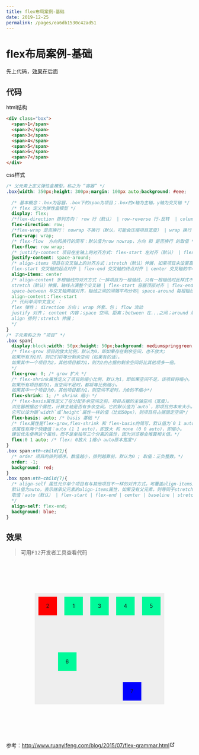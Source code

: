 ```yaml
---
title: flex布局案例-基础
date: 2019-12-25
permalink: /pages/ea6db1530c42ad51
---
```

# flex布局案例-基础

先上代码，[效果](#效果)在后面

## 代码

html结构
```html
<div class="box">
  <span>1</span>
  <span>2</span>
  <span>3</span>
  <span>4</span>
  <span>5</span>
  <span>6</span>
  <span>7</span>
</div>
```
css样式
```css
/* 父元素上定义弹性盒模型，称之为 “容器” */
.box{width: 350px;height: 300px;margin: 100px auto;background: #eee;
  
  /* 基本概念：.box为容器，.box下的span为项目；.box的x轴为主轴，y轴为交叉轴 */
  /* flex 定义为弹性盒模型 */
  display: flex;
  /*flex-direction 排列方向： row 行（默认） | row-reverse 行-反转  | column 列 | column-reverse 列-反转 */
  flex-direction: row; 
  /*flex-wrap 是否换行： nowrap 不换行（默认，可能会压缩项目宽度） | wrap 换行 | wrap-reverse 换行-反转，第一行在下方 */
  flex-wrap: wrap;
  /* flex-flow  方向和换行的简写：默认值为row nowrap，方向 和 是否换行 的取值 */
  flex-flow: row wrap;
  /* justify-content 项目在主轴上的对齐方式: flex-start 左对齐（默认） | flex-end 右对齐 | center 居中 | space-between 两端对齐 | space-around 项目两侧的间隔相等*/
  justify-content: space-around;
  /* align-items 项目在交叉轴上的对齐方式：stretch（默认）伸展，如果项目未设置高度或设为auto，将占满整个容器的高度 | 
  flex-start 交叉轴的起点对齐 | flex-end 交叉轴的终点对齐 | center 交叉轴的中心点对齐 | baseline 项目的第一行文字的基线对齐（适用于每个项目高度不一致，以项目中的文字为基准对齐） */
  align-items: center
  /* align-content 多根轴线的对齐方式（一排项目为一根轴线，只有一根轴线时此样式不起作用）: 
  stretch（默认）伸展，轴线占满整个交叉轴 | flex-start 容器顶部对齐 | flex-end 容器底部对齐 | center 与交叉轴的中点对齐 |
  space-between 与交叉轴两端对齐，轴线之间的间隔平均分布| space-around 每根轴线两侧的间隔都相等*/
  align-content：flex-start
  /* 代码单词中文含义 ：
  flex 弹性； direction 方向； wrap 外套、包； flow 流动
  justify 对齐； content 内容；space 空间、距离；between 在...之间；around 周围的
  align 排列；stretch 伸展；
  */
}
/* 子元素称之为 “项目” */
.box span{
  display:block;width: 50px;height: 50px;background: mediumspringgreen;margin: 10px;text-align: center;line-height: 50px;
  /* flex-grow 项目的放大比例，默认为0，即如果存在剩余空间，也不放大;
  如果所有为1时，则它们将等分剩余空间（如果有的话）。
  如果其中一个项目为2，其他项目都为1，则为2的占据的剩余空间将比其他项多一倍。
  */
  flex-grow: 0; /* grow 扩大 */
  /* flex-shrink属性定义了项目的缩小比例，默认为1，即如果空间不足，该项目将缩小。 
  如果所有项目都为1，当空间不足时，都将等比例缩小。
  如果其中一个项目为0，其他项目都为1，则空间不足时，为0的不缩小*/
  flex-shrink: 1; /* shrink 缩小 */
  /* flex-basis属性定义了在分配多余空间之前，项目占据的主轴空间（宽度）。
  浏览器根据这个属性，计算主轴是否有多余空间。它的默认值为`auto`，即项目的本来大小。
  它可以设为跟`width`或`height`属性一样的值（比如50px），则项目将占据固定空间*/
  flex-basis: auto; /* basis 基础 */
  /* flex属性是flex-grow,flex-shrink 和 flex-basis的简写，默认值为`0 1 auto`。后两个属性可选。
  该属性有两个快捷值：auto (1 1 auto)，即放大 和 none (0 0 auto)，即缩小。
  建议优先使用这个属性，而不是单独写三个分离的属性，因为浏览器会推算相关值。*/
  flex:0 1 auto; /* flex: 0放大 1缩小 auto原本宽度*/
}
.box span:nth-child(2){
  /* order 项目的排列顺序。数值越小，排列越靠前，默认为0 ; 取值：正负整数。*/
  order: -1;
  background: red;
}
.box span:nth-child(7){
  /* align-self 属性允许单个项目有与其他项目不一样的对齐方式，可覆盖align-items属性。
  默认值为auto，表示继承父元素的align-items属性，如果没有父元素，则等同于stretch。
  取值：auto（默认） | flex-start | flex-end | center | baseline | stretch。
  */
  align-self: flex-end;
  background: blue;
}
```




## 效果
> 可用<kbd>F12</kbd>开发者工具查看代码

<div class="box">
  <span>1</span>
  <span>2</span>
  <span>3</span>
  <span>4</span>
  <span>5</span>
  <span>6</span>
  <span>7</span>
</div>
<style>
  /* 父元素上定义弹性盒模型，称之为 “容器” */
  .box{
    width: 350px;
    height: 300px;
    margin: 100px auto;
    background: #eee;
    /* 基本概念：.box为容器，.box下的span为项目；.box的x轴为主轴，y轴为交叉轴 */
    /* flex 定义为弹性盒模型 */
    display: flex;
    /*flex-direction 排列方向： row 行（默认） | row-reverse 行-反转  | column 列 | column-reverse 列-反转 */
    flex-direction: row; 
    /*flex-wrap 是否换行： nowrap 不换行（默认，可能会压缩项目宽度） | wrap 换行 | wrap-reverse 换行-反转，第一行在下方 */
    flex-wrap: wrap;
    /* flex-flow  方向和换行的简写：默认值为row nowrap，方向 和 是否换行 的取值 */
    flex-flow: row wrap;
    /* justify-content 项目在主轴上的对齐方式: flex-start 左对齐（默认） | flex-end 右对齐 | center 居中 | space-between 两端对齐 | space-around 项目两侧的间隔相等*/
    justify-content: space-around;
    /* align-items 项目在交叉轴上的对齐方式：stretch（默认）伸展，如果项目未设置高度或设为auto，将占满整个容器的高度 | 
    flex-start 交叉轴的起点对齐 | flex-end 交叉轴的终点对齐 | center 交叉轴的中心点对齐 | baseline 项目的第一行文字的基线对齐（适用于每个项目高度不一致，以项目中的文字为基准对齐） */
    align-items: center
    /* align-content 多根轴线的对齐方式（一排项目为一根轴线，只有一根轴线时此样式不起作用）: 
    stretch（默认）伸展，轴线占满整个交叉轴 | flex-start 容器顶部对齐 | flex-end 容器底部对齐 | center 与交叉轴的中点对齐 |
    space-between 与交叉轴两端对齐，轴线之间的间隔平均分布| space-around 每根轴线两侧的间隔都相等*/
    align-content：flex-start
    /* 代码单词中文含义 ：
    flex 弹性； direction 方向； wrap 外套、包； flow 流动
    justify 对齐； content 内容；space 空间、距离；between 在...之间；around 周围的
    align 排列；stretch 伸展；
    */
  }
  /* 子元素称之为 “项目” */
  .box span{
    display:block;width: 50px;height: 50px;background: mediumspringgreen;margin: 10px;text-align: center;line-height: 50px;
    /* flex-grow 项目的放大比例，默认为0，即如果存在剩余空间，也不放大;
    如果所有为1时，则它们将等分剩余空间（如果有的话）。
    如果其中一个项目为2，其他项目都为1，则为2的占据的剩余空间将比其他项多一倍。
    */
    flex-grow: 0; /* grow 扩大 */
    /* flex-shrink属性定义了项目的缩小比例，默认为1，即如果空间不足，该项目将缩小。 
    如果所有项目都为1，当空间不足时，都将等比例缩小。
    如果其中一个项目为0，其他项目都为1，则空间不足时，为0的不缩小*/
    flex-shrink: 1; /* shrink 缩小 */
    /* flex-basis属性定义了在分配多余空间之前，项目占据的主轴空间（宽度）。
    浏览器根据这个属性，计算主轴是否有多余空间。它的默认值为`auto`，即项目的本来大小。
    它可以设为跟`width`或`height`属性一样的值（比如50px），则项目将占据固定空间*/
    flex-basis: auto; /* basis 基础 */
    /* flex属性是flex-grow,flex-shrink 和 flex-basis的简写，默认值为`0 1 auto`。后两个属性可选。
    该属性有两个快捷值：auto (1 1 auto)，即放大 和 none (0 0 auto)，即缩小。
    建议优先使用这个属性，而不是单独写三个分离的属性，因为浏览器会推算相关值。*/
    flex:0 1 auto; /* flex: 0放大 1缩小 auto原本宽度*/
  }
  .box span:nth-child(2){
    /* order 项目的排列顺序。数值越小，排列越靠前，默认为0 ; 取值：正负整数。*/
    order: -1;
    background: red;
  }
  .box span:nth-child(7){
    /* align-self 属性允许单个项目有与其他项目不一样的对齐方式，可覆盖align-items属性。
    默认值为auto，表示继承父元素的align-items属性，如果没有父元素，则等同于stretch。
    取值：auto（默认） | flex-start | flex-end | center | baseline | stretch。
    */
    align-self: flex-end;
    background: blue;
  }
</style>

<p>参考：<a href="http://www.ruanyifeng.com/blog/2015/07/flex-grammar.html" target="_blank" rel="noopener noreferrer">http://www.ruanyifeng.com/blog/2015/07/flex-grammar.html<svg xmlns="http://www.w3.org/2000/svg" aria-hidden="true" x="0px" y="0px" viewBox="0 0 100 100" width="15" height="15" class="icon outbound"><path fill="currentColor" d="M18.8,85.1h56l0,0c2.2,0,4-1.8,4-4v-32h-8v28h-48v-48h28v-8h-32l0,0c-2.2,0-4,1.8-4,4v56C14.8,83.3,16.6,85.1,18.8,85.1z"></path> <polygon fill="currentColor" points="45.7,48.7 51.3,54.3 77.2,28.5 77.2,37.2 85.2,37.2 85.2,14.9 62.8,14.9 62.8,22.9 71.5,22.9"></polygon></svg></a></p>